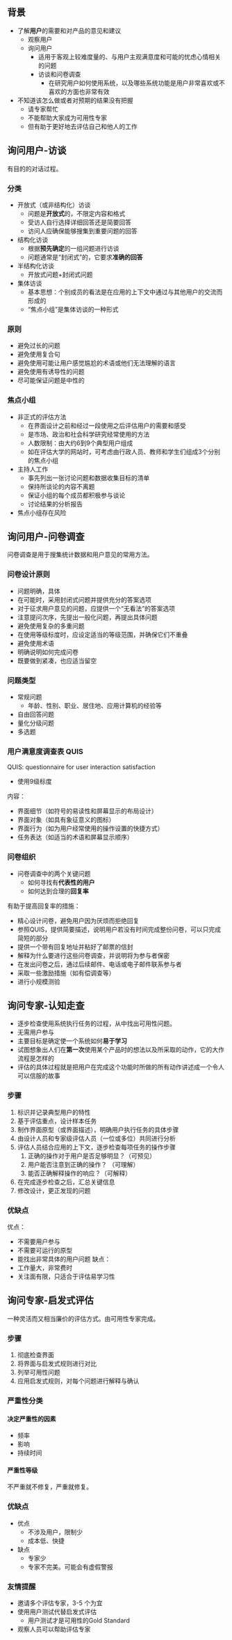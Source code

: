 ## 背景

- 了解**用户**的需要和对产品的意见和建议
	- 观察用户
	- 询问用户
		- 适用于客观上较难度量的、与用户主观满意度和可能的忧虑心情相关的问题
		- 访谈和问卷调查
			- 在研究用户如何使用系统，以及哪些系统功能是用户非常喜欢或不喜欢的方面也非常有效
- 不知道该怎么做或者对预期的结果没有把握
	- 请专家帮忙
	- 不能帮助大家成为可用性专家
	- 但有助于更好地去评估自己和他人的工作

## 询问用户-访谈

有目的的对话过程。

### 分类
- 开放式（或非结构化）访谈
	- 问题是**开放式**的，不限定内容和格式
	- 受访人自行选择详细回答还是简要回答
	- 访问人应确保能够搜集到重要问题的回答
- 结构化访谈
	- 根据**预先确定**的一组问题进行访谈
	- 问题通常是“封闭式”的，它要求**准确的回答**
- 半结构化访谈
	- 开放式问题+封闭式问题
- 集体访谈
	- 基本思想：个别成员的看法是在应用的上下文中通过与其他用户的交流而形成的
	- “焦点小组”是集体访谈的一种形式

### 原则

- 避免过长的问题
- 避免使用复合句
- 避免使用可能让用户感觉尴尬的术语或他们无法理解的语言
- 避免使用有诱导性的问题
- 尽可能保证问题是中性的

### 焦点小组

- 非正式的评估方法
	- 在界面设计之前和经过一段使用之后评估用户的需要和感受
	- 是市场、政治和社会科学研究经常使用的方法
	- 人数限制：由大约6到9个典型用户组成
	- 如在评估大学的网站时，可考虑由行政人员、教师和学生们组成3个分别的焦点小组
- 主持人工作
	- 事先列出一张讨论问题和数据收集目标的清单
	- 保持所谈论的内容不离题
	- 保证小组的每个成员都积极参与谈论
	- 讨论结果的分析报告
- 焦点小组存在风险

## 询问用户-问卷调查

问卷调查是用于搜集统计数据和用户意见的常用方法。

### 问卷设计原则

- 问题明确，具体
- 在可能时，采用封闭式问题并提供充分的答案选项
- 对于征求用户意见的问题，应提供一个“无看法”的答案选项
- 注意提问次序，先提出一般化问题，再提出具体问题
- 避免使用复杂的多重问题
- 在使用等级标度时，应设定适当的等级范围，并确保它们不重叠
- 避免使用术语
- 明确说明如何完成问卷
- 既要做到紧凑，也应适当留空

### 问题类型

- 常规问题
	- 年龄、性别、职业、居住地、应用计算机的经验等
- 自由回答问题
- 量化分级问题
- 多选题

### 用户满意度调查表 QUIS

QUIS: questionnaire for user interaction satisfaction

- 使用9级标度

内容：
- 界面细节（如符号的易读性和屏幕显示的布局设计）
- 界面对象（如具有象征意义的图标）
- 界面行为（如为用户经常使用的操作设置的快捷方式）
- 任务表达（如适当的术语和屏幕显示顺序）

### 问卷组织

- 问卷调查中的两个关键问题
	- 如何寻找有**代表性的用户**
	- 如何达到合理的**回复率**

有助于提高回复率的措施：
- 精心设计问卷，避免用户因为厌烦而拒绝回复
- 参照QUIS，提供简要描述，说明用户若没有时间完成整份问卷，可以只完成简短的部分
- 提供一个带有回复地址并粘好了邮票的信封
- 解释为什么要进行这些问卷调查，并说明将为参与者保密
- 在发出问卷之后，通过后续邮件、电话或电子邮件联系参与者
- 采取一些激励措施（如有偿调查等）
- 进行小规模测验

## 询问专家-认知走查

- 逐步检查使用系统执行任务的过程，从中找出可用性问题。
- 无需用户参与
- 主要目标是确定使一个系统如何**易于学习**
- 试图想象出人们在**第一次**使用某个产品时的想法以及所采取的动作，它的大作流程是怎样的
- 评估的具体过程就是把用户在完成这个功能时所做的所有动作讲述成一个令人可以信服的故事

### 步骤

1. 标识并记录典型用户的特性
2. 基于评估重点，设计样本任务
3. 制作界面原型（或界面描述），明确用户执行任务的具体步骤
4. 由设计人员和专家级评估人员（一位或多位）共同进行分析
5. 评估人员结合应用的上下文，逐步检查每项任务的操作步骤
	1. 正确的操作对于用户是否足够明显？（可预见）
	2. 用户能否注意到正确的操作？ （可理解）
	3. 能否正确解释操作的响应？（可解释）
6. 在完成逐步检查之后，汇总关键信息
7. 修改设计，更正发现的问题

### 优缺点

优点：
- 不需要用户参与
- 不需要可运行的原型
- 能找出非常具体的用户问题
缺点：
- 工作量大，非常费时
- 关注面有限，只适合于评估易学习性

## 询问专家-启发式评估

一种灵活而又相当廉价的评估方式。由可用性专家完成。

### 步骤

1. 彻底检查界面
2. 将界面与启发式规则进行对比
3. 列举可用性问题
4. 应用启发式规则，对每个问题进行解释与确认

### 严重性分类
#### 决定严重性的因素
- 频率
- 影响
- 持续时间
#### 严重性等级
不严重就不修复，严重就修复。

### 优缺点
- 优点
	- 不涉及用户，限制少
	- 成本低、快捷
- 缺点
	- 专家少
	- 专家不完美。可能会有虚假警报

### 友情提醒

- 邀请多个评估专家，3-5 个为宜
- 使用用户测试代替启发式评估
	- 用户测试才是可用性的Gold Standard
- 观察人员可以帮助评估专家